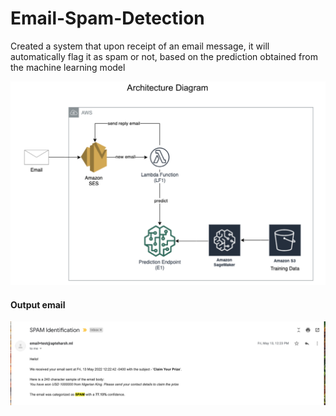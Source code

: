 # Email-Spam-Detection
 Created a system that upon receipt of an email message, it will automatically flag it as spam or not, based on the prediction obtained from the machine learning model

![Architecture Diagram](Images/arcitecture-diagram.png)

#### Output email 

![E-mail Screenshot](Images/email_screenshot.png)